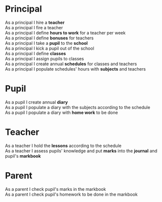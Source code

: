 # Principal
As a principal I hire a **teacher**  
As a principal I fire a teacher  
As a principal I define **hours to work** for a teacher per week  
As a principal I define **bonuses** for teachers  
As a principal I take a **pupil** to the **school**  
As a principal I kick a pupil out of the school  
As a principal I define **classes**  
As a principal I assign pupils to classes  
As a principal I create annual **schedules** for classes and teachers  
As a principal I populate schedules' hours with **subjects** and teachers
# Pupil
As a pupil I create annual **diary**  
As a pupil I populate a diary with the subjects according to the schedule  
As a pupil I populate a diary with **home work** to be done
# Teacher
As a teacher I hold the **lessons** according to the schedule  
As a teacher I assess pupils' knowledge and put **marks** into the **journal** and pupil's **markbook**
# Parent
As a parent I check pupil's marks in the markbook  
As a parent I check pupil's homework to be done in the markbook